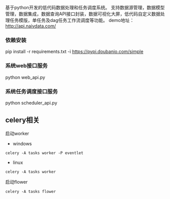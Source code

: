基于python开发的低代码数据处理和任务调度系统。
支持数据源管理，数据模型管理，数据集成，数据查询API接口封装，数据可视化大屏，低代码自定义数据处理任务模版，单任务及dag任务工作流调度等功能。
demo地址：http://api.naivdata.com/
### 依赖安装
pip install -r requirements.txt -i https://pypi.doubanio.com/simple
### 系统web接口服务
python web_api.py
### 系统任务调度接口服务
python scheduler_api.py
## celery相关
启动worker
- windows
```
celery -A tasks worker -P eventlet
```
- linux
```
celery -A tasks worker
```
启动flower
```
celery -A tasks flower
```


